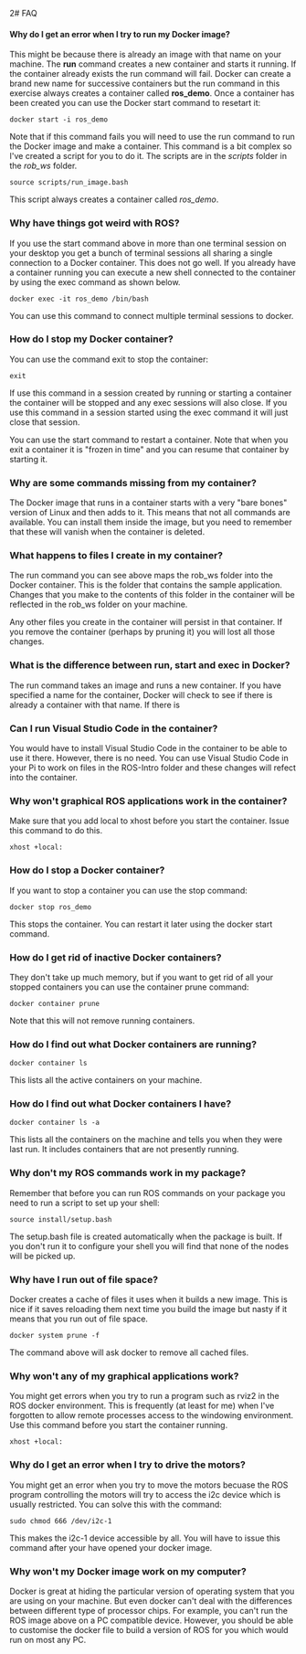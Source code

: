 2# FAQ
#### Why do I get an error when I try to run my Docker image?
This might be because there is already an image with that name on your machine. The **run** command creates a new container and starts it running. If the container already exists the run command will fail. Docker can create a brand new name for successive containers but the run command in this exercise always creates a container called **ros_demo**. Once a container has been created you can use the Docker start command to resetart it:
```
docker start -i ros_demo
```
Note that if this command fails you will need to use the run command to run the Docker image and make a container. This command is a bit complex so I've created a script for you to do it. The scripts are in the *scripts* folder in the *rob_ws* folder.
 
```
source scripts/run_image.bash
``` 
This script always creates a container called *ros_demo*.

### Why have things got weird with ROS?
If you use the start command above in more than one terminal session on your desktop you get a bunch of terminal sessions all sharing a single connection to a Docker container. This does not go well. If you already have a container running you can execute a new shell connected to the container by using the exec command as shown below. 
```
docker exec -it ros_demo /bin/bash
```
You can use this command to connect multiple terminal sessions to docker. 
### How do I stop my Docker container?
You can use the command exit to stop the container:
```
exit
```
If use this command in a session created by running or starting a container the container will be stopped and any exec sessions will also close. If you use this command in a session started using the exec command it will just close that session. 

You can use the start command to restart a container. Note that when you exit a container it is "frozen in time" and you can resume that container by starting it.
### Why are some commands missing from my container?
The Docker image that runs in a container starts with a very "bare bones" version of Linux and then adds to it. This means that not all commands are available. You can install them inside the image, but you need to remember that these will vanish when the container is deleted. 
### What happens to files I create in my container?
The run command you can see above maps the rob_ws folder into the Docker container. This is the folder that contains the sample application. Changes that you make to the contents of this folder in the container will be reflected in the rob_ws folder on your machine. 

Any other files you create in the container will persist in that container. If you remove the container (perhaps by pruning it) you will lost all those changes. 
### What is the difference between run, start and exec in Docker?
The run command takes an image and runs a new container. If you have specified a name for the container, Docker will check to see if there is already a container with that name. If there is 
### Can I run Visual Studio Code in the container?
You would have to install Visual Studio Code in the container to be able to use it there. However, there is no need. You can use Visual Studio Code in your Pi to work on files in the ROS-Intro folder and these changes will refect into the container.
### Why won't graphical ROS applications work in the container?
Make sure that you add local to xhost before you start the container. Issue this command to do this. 
```
xhost +local:
```
### How do I stop a Docker container?
If you want to stop a container you can use the stop command:
```
docker stop ros_demo
```
This stops the container. You can restart it later using the docker start command. 
### How do I get rid of inactive Docker containers?
They don't take up much memory, but if you want to get rid of all your stopped containers you can use the container prune command:
```
docker container prune
```
Note that this will not remove running containers.
### How do I find out what Docker containers are running?
```
docker container ls
```
This lists all the active containers on your machine.
### How do I find out what Docker containers I have?
```
docker container ls -a
```
This lists all the containers on the machine and tells you when they were last run. It includes containers that are not presently running.
### Why don't my ROS commands work in my package?
Remember that before you can run ROS commands on your package you need to run a script to set up your shell:
```
source install/setup.bash
```
The setup.bash file is created automatically when the package is built. If you don't run it to configure your shell you will find that none of the nodes will be picked up.
### Why have I run out of file space?
Docker creates a cache of files it uses when it builds a new image. This is nice if it saves reloading them next time you build the image but nasty if it means that you run out of file space.
``` 
docker system prune -f
```
The command above will ask docker to remove all cached files. 
### Why won't any of my graphical applications work?
You might get errors when you try to run a program such as rviz2 in the ROS docker environment. This is frequently (at least for me) when I've forgotten to allow remote processes access to the windowing environment. Use this command before you start the container running. 

```
xhost +local:
```
### Why do I get an error when I try to drive the motors?
You might get an error when you try to move the motors becuase the ROS program controlling the motors will try to access the i2c device which is usually restricted. You can solve this with the command:
```
sudo chmod 666 /dev/i2c-1
```
This makes the i2c-1 device accessible by all. You will have to issue this command after your have opened your docker image.
### Why won't my Docker image work on my computer?
Docker is great at hiding the particular version of operating system that you are using on your machine. But even docker can't deal with the differences between different type of processor chips. For example, you can't run the ROS image above on a PC compatible device. However, you should be able to customise the docker file to build a version of ROS for you which would run on most any PC. 
